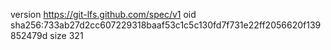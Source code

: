 version https://git-lfs.github.com/spec/v1
oid sha256:733ab27d2cc607229318baaf53c1c5c130fd7f731e22ff2056620f139852479d
size 321
